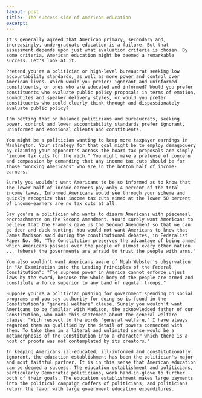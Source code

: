 ```yaml
---
layout: post
title:  The success side of American education
excerpt:
---
```




            

    

            

	It's generally agreed that American primary, secondary and, increasingly, undergraduate education is a failure. But that assessment depends upon just what evaluation criteria is chosen. By some criteria, American education might be deemed a remarkable success. Let's look at it. 

	Pretend you're a politician or high-level bureaucrat seeking low accountability standards, as well as more power and control over American lives. Which would you prefer: ignorant and uninformed constituents, or ones who are educated and informed? Would you prefer constituents who evaluate public policy proposals in terms of emotion, soundbites and speaker delivery styles, or would you prefer constituents who could clearly think through and dispassionately evaluate public policy? 

	I'm betting that on balance politicians and bureaucrats, seeking power, control and lower accountability standards prefer ignorant, uninformed and emotional clients and constituents. 

	You might be a politician wanting to keep more taxpayer earnings in Washington. Your strategy for that goal might be to employ demagoguery by claiming your opponent's across-the-board tax proposals are simply "income tax cuts for the rich." You might make a pretense of concern and compassion by demanding that any income tax cuts should be for those "working Americans" who are in the bottom half of income-earners. 

	Surely you wouldn't want Americans to be so informed as to know that the lower half of income-earners pay only 4 percent of the total income taxes. Informed Americans would see through your scheme and quickly recognize that income tax cuts aimed at the lower 50 percent of income-earners are no tax cuts at all. 

	Say you're a politician who wants to disarm Americans with piecemeal encroachments on the Second Amendment. You'd surely want Americans to believe that the Framers gave us the Second Amendment so that we can go deer and duck hunting. You would not want Americans to know that James Madison said during the constitutional debates, in Federalist Paper No. 46, "The Constitution preserves the advantage of being armed which Americans possess over the people of almost every other nation ... (where) the governments are afraid to trust the people with arms." 

	You also wouldn't want Americans aware of Noah Webster's observation in "An Examination into the Leading Principles of the Federal Constitution": "The supreme power in America cannot enforce unjust laws by the sword, because the whole body of the people are armed and constitute a force superior to any band of regular troops." 

	Suppose you're a politician pushing for government spending on social programs and you say authority for doing so is found in the Constitution's "general welfare" clause. Surely you wouldn't want Americans to be familiar with Madison, the acknowledged father of our Constitution, who made this statement about the general welfare clause: "With respect to the words 'general welfare,' I have always regarded them as qualified by the detail of powers connected with them. To take them in a literal and unlimited sense would be a metamorphosis of the Constitution into a character which there is a host of proofs was not contemplated by its creators." 

	In keeping Americans ill-educated, ill-informed and constitutionally ignorant, the education establishment has been the politician's major and most faithful partner. It is in this sense that American education can be deemed a success. The education establishment and politicians, particularly Democratic politicians, work hand-in-glove to further both of their goals. The education establishment makes large payments into the political campaign coffers of politicians, and politicians return the favor with large government education expenditures.

        
